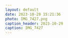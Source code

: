 ```yaml
---
layout: default
date: 2023-10-29 15:21:36
photo: IMG_7427.png
caption_header: 2023-10-29
caption: IMG_7427
---
```

